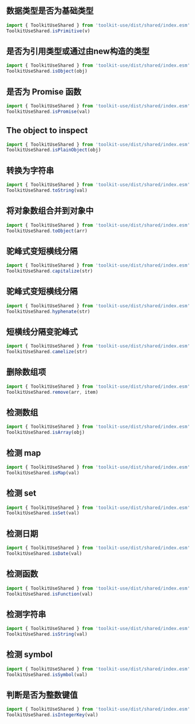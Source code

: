 ## 数据类型是否为基础类型

```ts
import { ToolkitUseShared } from 'toolkit-use/dist/shared/index.esm'
ToolkitUseShared.isPrimitive(v)
```
## 是否为引用类型或通过由new构造的类型
```ts
import { ToolkitUseShared } from 'toolkit-use/dist/shared/index.esm'
ToolkitUseShared.isObject(obj)
```

## 是否为 Promise 函数
```ts
import { ToolkitUseShared } from 'toolkit-use/dist/shared/index.esm'
ToolkitUseShared.isPromise(val)
```

## The object to inspect
```ts
import { ToolkitUseShared } from 'toolkit-use/dist/shared/index.esm'
ToolkitUseShared.isPlainObject(obj)
```


## 转换为字符串
```ts
import { ToolkitUseShared } from 'toolkit-use/dist/shared/index.esm'
ToolkitUseShared.toString(val)
```

## 将对象数组合并到对象中
```ts
import { ToolkitUseShared } from 'toolkit-use/dist/shared/index.esm'
ToolkitUseShared.toObject(arr)
```


## 驼峰式变短横线分隔
```ts
import { ToolkitUseShared } from 'toolkit-use/dist/shared/index.esm'
ToolkitUseShared.capitalize(str)
```

## 驼峰式变短横线分隔
```ts
import { ToolkitUseShared } from 'toolkit-use/dist/shared/index.esm'
ToolkitUseShared.hyphenate(str)
```

## 短横线分隔变驼峰式
```ts
import { ToolkitUseShared } from 'toolkit-use/dist/shared/index.esm'
ToolkitUseShared.camelize(str)
```

## 删除数组项
```ts
import { ToolkitUseShared } from 'toolkit-use/dist/shared/index.esm'
ToolkitUseShared.remove(arr, item)
```

## 检测数组
```ts
import { ToolkitUseShared } from 'toolkit-use/dist/shared/index.esm'
ToolkitUseShared.isArray(obj)
```

## 检测 map
```ts
import { ToolkitUseShared } from 'toolkit-use/dist/shared/index.esm'
ToolkitUseShared.isMap(val)
```

## 检测 set
```ts
import { ToolkitUseShared } from 'toolkit-use/dist/shared/index.esm'
ToolkitUseShared.isSet(val)
```

## 检测日期
```ts
import { ToolkitUseShared } from 'toolkit-use/dist/shared/index.esm'
ToolkitUseShared.isDate(val)
```

## 检测函数
```ts
import { ToolkitUseShared } from 'toolkit-use/dist/shared/index.esm'
ToolkitUseShared.isFunction(val)
```

## 检测字符串
```ts
import { ToolkitUseShared } from 'toolkit-use/dist/shared/index.esm'
ToolkitUseShared.isString(val)
```

## 检测 symbol
```ts
import { ToolkitUseShared } from 'toolkit-use/dist/shared/index.esm'
ToolkitUseShared.isSymbol(val)
```



## 判断是否为整数键值
```ts
import { ToolkitUseShared } from 'toolkit-use/dist/shared/index.esm'
ToolkitUseShared.isIntegerKey(val)
```



